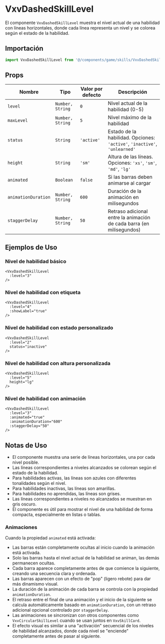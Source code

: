 # VxvDashedSkillLevel

El componente `VxvDashedSkillLevel` muestra el nivel actual de una habilidad con líneas horizontales, donde cada línea representa un nivel y se colorea según el estado de la habilidad.

## Importación

```javascript
import VxvDashedSkillLevel from '@/components/game/skills/VxvDashedSkillLevel.vue';
```

## Props

| Nombre | Tipo | Valor por defecto | Descripción |
|--------|------|------------------|-------------|
| `level` | `Number, String` | `0` | Nivel actual de la habilidad (0-5) |
| `maxLevel` | `Number, String` | `5` | Nivel máximo de la habilidad |
| `status` | `String` | `'active'` | Estado de la habilidad. Opciones: `'active'`, `'inactive'`, `'unlearned'` |
| `height` | `String` | `'sm'` | Altura de las líneas. Opciones: `'xs'`, `'sm'`, `'md'`, `'lg'` |
| `animated` | `Boolean` | `false` | Si las barras deben animarse al cargar |
| `animationDuration` | `Number, String` | `600` | Duración de la animación en milisegundos |
| `staggerDelay` | `Number, String` | `50` | Retraso adicional entre la animación de cada barra (en milisegundos) |

## Ejemplos de Uso

### Nivel de habilidad básico

```vue
<VxvDashedSkillLevel
  :level="3"
/>
```

### Nivel de habilidad con etiqueta

```vue
<VxvDashedSkillLevel
  :level="4"
  :showLabel="true"
/>
```

### Nivel de habilidad con estado personalizado

```vue
<VxvDashedSkillLevel
  :level="2"
  status="inactive"
/>
```

### Nivel de habilidad con altura personalizada

```vue
<VxvDashedSkillLevel
  :level="5"
  height="lg"
/>
```

### Nivel de habilidad con animación

```vue
<VxvDashedSkillLevel
  :level="3"
  :animated="true"
  :animationDuration="600"
  :staggerDelay="50"
/>
```

## Notas de Uso

- El componente muestra una serie de líneas horizontales, una por cada nivel posible.
- Las líneas correspondientes a niveles alcanzados se colorean según el estado de la habilidad.
- Para habilidades activas, las líneas son azules con diferentes tonalidades según el nivel.
- Para habilidades inactivas, las líneas son amarillas.
- Para habilidades no aprendidas, las líneas son grises.
- Las líneas correspondientes a niveles no alcanzados se muestran en gris oscuro.
- El componente es útil para mostrar el nivel de una habilidad de forma compacta, especialmente en listas o tablas.

### Animaciones

Cuando la propiedad `animated` está activada:

- Las barras están completamente ocultas al inicio cuando la animación está activada.
- Solo las barras hasta el nivel actual de la habilidad se animan, las demás permanecen ocultas.
- Cada barra aparece completamente antes de que comience la siguiente, creando una secuencia clara y ordenada.
- Las barras aparecen con un efecto de "pop" (ligero rebote) para dar más dinamismo visual.
- La duración de la animación de cada barra se controla con la propiedad `animationDuration`.
- El retraso entre el final de una animación y el inicio de la siguiente se calcula automáticamente basado en `animationDuration`, con un retraso adicional opcional controlado por `staggerDelay`.
- Las animaciones se sincronizan con otros componentes como `VxvCircularSkillLevel` cuando se usan juntos en `VxvSkillCard`.
- El efecto visual es similar a una "activación" secuencial de los niveles de habilidad alcanzados, donde cada nivel se "enciende" completamente antes de pasar al siguiente.

